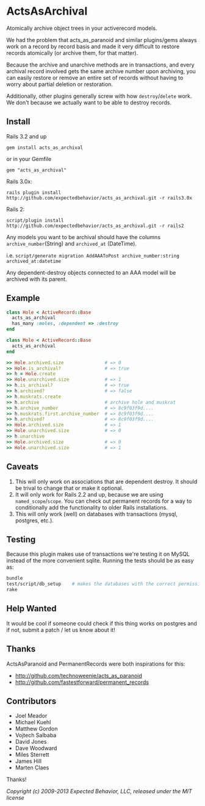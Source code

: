# ActsAsArchival

Atomically archive object trees in your activerecord models.

We had the problem that acts_as_paranoid and similar plugins/gems
always work on a record by record basis and made it very difficult to
restore records atomically (or archive them, for that matter).

Because the archive and unarchive methods are in transactions, and
every archival record involved gets the same archive number upon
archiving, you can easily restore or remove an entire set of records
without having to worry about partial deletion or restoration.

Additionally, other plugins generally screw with how
`destroy`/`delete` work.  We don't because we actually want to be able
to destroy records.

## Install
Rails 3.2 and up

`gem install acts_as_archival`

or in your Gemfile

`gem "acts_as_archival"`

Rails 3.0x:

`rails plugin install http://github.com/expectedbehavior/acts_as_archival.git -r rails3.0x`

Rails 2:

`script/plugin install http://github.com/expectedbehavior/acts_as_archival.git -r rails2`

Any models you want to be archival should have the columns
`archive_number`(String) and `archived_at` (DateTime).

i.e. `script/generate migration AddAAAToPost archive_number:string archived_at:datetime`

Any dependent-destroy objects connected to an AAA model will be
archived with its parent.

## Example

``` ruby
class Hole < ActiveRecord::Base
  acts_as_archival
  has_many :moles, :dependent => :destroy
end

class Mole < ActiveRecord::Base
  acts_as_archival
end
```

``` ruby
>> Hole.archived.size               # => 0
>> Hole.is_archival?                # => true
>> h = Hole.create
>> Hole.unarchived.size             # => 1
>> h.is_archival?                   # => true
>> h.archived?                      # => false
>> h.muskrats.create
>> h.archive                        # archive hole and muskrat
>> h.archive_number                 # => 8c9f03f9d....
>> h.muskrats.first.archive_number  # => 8c9f03f9d....
>> h.archived?                      # => 8c9f03f9d....
>> Hole.archived.size               # => 1
>> Hole.unarchived.size             # => 0
>> h.unarchive
>> Hole.archived.size               # => 0
>> Hole.unarchived.size             # => 1
```

## Caveats

1. This will only work on associations that are dependent destroy. It
should be trival to change that or make it optional.
1. It will only work for Rails 2.2 and up, because we are using
`named_scope`/`scope`. You can check out permanent records for a way
to conditionally add the functionality to older Rails installations.
1. This will only work (well) on databases with transactions (mysql,
postgres, etc.).

## Testing

Because this plugin makes use of transactions we're testing it on
MySQL instead of the more convenient sqlite. Running the tests should
be as easy as:

```  bash
bundle
test/script/db_setup    # makes the databases with the correct permissions (for mySQL)
rake
```

## Help Wanted

It would be cool if someone could check if this thing works on
postgres and if not, submit a patch / let us know about it!

## Thanks

ActsAsParanoid and PermanentRecords were both inspirations for this:

* http://github.com/technoweenie/acts_as_paranoid
* http://github.com/fastestforward/permanent_records

## Contributors

* Joel Meador
* Michael Kuehl
* Matthew Gordon
* Vojtech Salbaba
* David Jones
* Dave Woodward
* Miles Sterrett
* James Hill
* Marten Claes

Thanks!

*Copyright (c) 2009-2013 Expected Behavior, LLC, released under the MIT license*
